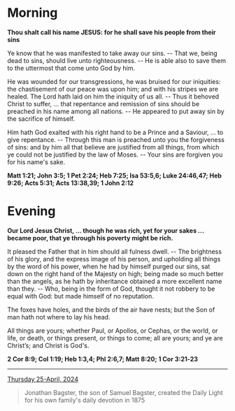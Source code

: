 # Morning

**Thou shalt call his name JESUS: for he shall save his people from their sins**
 
Ye know that he was manifested to take away our sins. -- That we, being dead to sins, should live unto righteousness. -- He is able also to save them to the uttermost that come unto God by him.
 
He was wounded for our transgressions, he was bruised for our iniquities: the chastisement of our peace was upon him; and with his stripes we are healed. The Lord hath laid on him the iniquity of us all. -- Thus it behoved Christ to suffer, ... that repentance and remission of sins should be preached in his name among all nations. -- He appeared to put away sin by the sacrifice of himself.
 
Him hath God exalted with his right hand to be a Prince and a Saviour, ... to give repentance. -- Through this man is preached unto you the forgiveness of sins: and by him all that believe are justified from all things, from which ye could not be justified by the law of Moses. -- Your sins are forgiven you for his name's sake.  

**Matt 1:21; John 3:5; 1 Pet 2:24; Heb 7:25; Isa 53:5,6; Luke 24:46,47; Heb 9:26; Acts 5:31; Acts 13:38,39; 1 John 2:12**

# Evening

**Our Lord Jesus Christ, ... though he was rich, yet for your sakes ... became poor, that ye through his poverty might be rich.**
 
It pleased the Father that in him should all fulness dwell. -- The brightness of his glory, and the express image of his person, and upholding all things by the word of his power, when he had by himself purged our sins, sat down on the right hand of the Majesty on high; being made so much better than the angels, as he hath by inheritance obtained a more excellent name than they. -- Who, being in the form of God, thought it not robbery to be equal with God: but made himself of no reputation.
 
The foxes have holes, and the birds of the air have nests; but the Son of man hath not where to lay his head.
 
All things are yours; whether Paul, or Apollos, or Cephas, or the world, or life, or death, or things present, or things to come; all are yours; and ye are Christ’s; and Christ is God's.  

**2 Cor 8:9; Col 1:19; Heb 1:3,4; Phl 2:6,7; Matt 8:20; 1 Cor 3:21‑23**

---

[Thursday 25-April, 2024](https://t.me/s/daily_light)

> Jonathan Bagster, the son of Samuel Bagster, created the Daily Light for his own family's daily devotion in 1875

